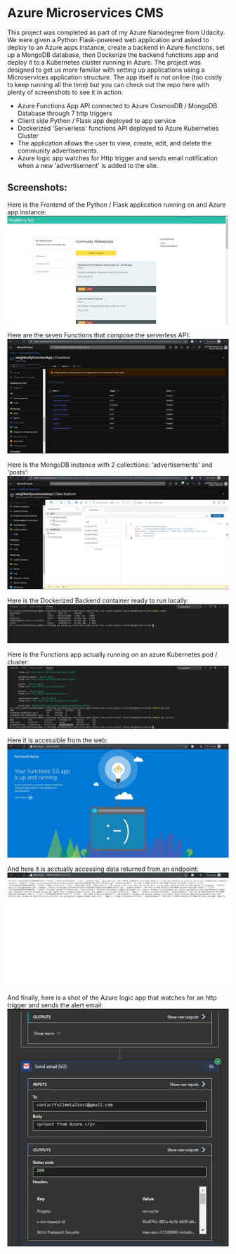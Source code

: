 # Azure Microservices CMS

This project was completed as part of my Azure Nanodegree from Udacity. We were given a Python Flask-powered web application and asked to deploy to an Azure apps instance, create a backend in Azure functions, set up a MongoDB database, then Dockerize the backend functions app and deploy it to a Kubernetes cluster running in Azure. The project was designed to get us more familiar with setting up applications using a Microservices application structure. The app itself is not online (too costly to keep running all the time) but you can check out the repo here with plenty of screenshots to see it in action.

 - Azure Functions App API connected to Azure CosmosDB / MongoDB Database through 7 http triggers
 - Client side Python / Flask app deployed to app service
 - Dockerized 'Serverless' functions API deployed to Azure Kuberneties Cluster
 - The application allows the user to view, create, edit, and delete the community advertisements.
 - Azure logic app watches for Http trigger and sends email notification when a new 'advertisement' is added to the site.


## Screenshots:

Here is the Frontend of the Python / Flask application running on and Azure app instance:
![Azure Application Front End](https://raw.githubusercontent.com/fullmetalfenix/azure-microservices/github/images/calling-live-endpoints.JPG)

Here are the seven Functions that compose the serverless API:
![Live Endpoints In Function App](https://raw.githubusercontent.com/fullmetalfenix/azure-microservices/github/images/live-endpoints.JPG)

Here is the MongoDB instance with 2 collections: 'advertisements' and 'posts':
![Live Endpoints In Function App](https://raw.githubusercontent.com/fullmetalfenix/azure-microservices/github/images/mongo-with-collections.JPG)


Here is the Dockerized Backend container ready to run locally:
![Live Endpoints In Function App](https://raw.githubusercontent.com/fullmetalfenix/azure-microservices/github/images/docker-images-local.JPG)


Here is the Functions app actually running on an azure Kubernetes pod / cluster:
![Live Endpoints In Function App](https://raw.githubusercontent.com/fullmetalfenix/azure-microservices/github/images/kube-terminal.JPG)

Here it is accessible from the web:
![Live Endpoints In Function App](https://raw.githubusercontent.com/fullmetalfenix/azure-microservices/github/images/kube-running-2.JPG)

And here it is acctually accessing data returned from an endpoint:
![Live Endpoints In Function App](https://raw.githubusercontent.com/fullmetalfenix/azure-microservices/github/images/api-running-on-kube.JPG)

And finally, here is a shot of the Azure logic app that watches for an http trigger and sends the alert email:
![Live Endpoints In Function App](https://raw.githubusercontent.com/fullmetalfenix/azure-microservices/github/images/azure-logic-example.JPG)

